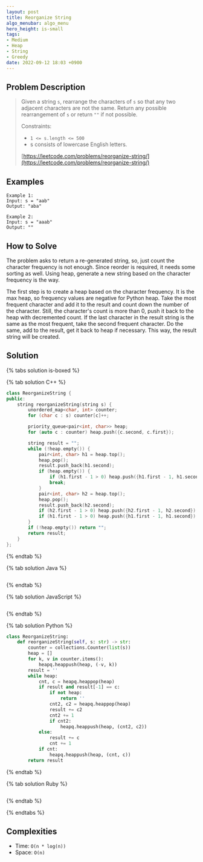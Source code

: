 ```yaml
---
layout: post
title: Reorganize String
algo_menubar: algo_menu
hero_height: is-small
tags:
- Medium
- Heap
- String
- Greedy
date: 2022-09-12 18:03 +0900
---
```


## Problem Description
> Given a string `s`, rearrange the characters of `s` so that any two adjacent characters are not the same.
> Return any possible rearrangement of `s` or return `""` if not possible.
>
> Constraints:
> - `1 <= s.length <= 500`
> - s consists of lowercase English letters.
>
> [https://leetcode.com/problems/reorganize-string/](https://leetcode.com/problems/reorganize-string/)

## Examples
```
Example 1:
Input: s = "aab"
Output: "aba"
```

```
Example 2:
Input: s = "aaab"
Output: ""
```

## How to Solve
The problem asks to return a re-generated string, so, just count the character frequency is not enough.
Since reorder is required, it needs some sorting as well.
Using heap, generate a new string based on the character frequency is the way.

The first step is to create a heap based on the character frequency.
It is the max heap, so frequency values are negative for Python heap.
Take the most frequent character and add it to the result and count down the number of the character.
Still, the character's count is more than 0, push it back to the heap with decremented count.
If the last character in the result string is the same as the most frequent, take the second frequent character.
Do the same, add to the result, get it back to heap if necessary.
This way, the result string will be created.

## Solution

{% tabs solution is-boxed %}

{% tab solution C++ %}
```cpp
class ReorganizeString {
public:
    string reorganizeString(string s) {
        unordered_map<char, int> counter;
        for (char c : s) counter[c]++;

        priority_queue<pair<int, char>> heap;
        for (auto c : counter) heap.push({c.second, c.first});

        string result = "";
        while (!heap.empty()) {
            pair<int, char> h1 = heap.top();
            heap.pop();
            result.push_back(h1.second);
            if (heap.empty()) {
                if (h1.first - 1 > 0) heap.push({h1.first - 1, h1.second});
                break;
            }
            pair<int, char> h2 = heap.top();
            heap.pop();
            result.push_back(h2.second);
            if (h2.first - 1 > 0) heap.push({h2.first - 1, h2.second});
            if (h1.first - 1 > 0) heap.push({h1.first - 1, h1.second});
        }
        if (!heap.empty()) return "";
        return result;
    }
};
```
{% endtab %}

{% tab solution Java %}
```java

```
{% endtab %}

{% tab solution JavaScript %}
```js

```
{% endtab %}

{% tab solution Python %}
```python
class ReorganizeString:
    def reorganizeString(self, s: str) -> str:
        counter = collections.Counter(list(s))
        heap = []
        for k, v in counter.items():
            heapq.heappush(heap, (-v, k))
        result = ''
        while heap:
            cnt, c = heapq.heappop(heap)
            if result and result[-1] == c:
                if not heap:
                    return ''
                cnt2, c2 = heapq.heappop(heap)
                result += c2
                cnt2 += 1
                if cnt2:
                    heapq.heappush(heap, (cnt2, c2))
            else:
                result += c
                cnt += 1
            if cnt:
                heapq.heappush(heap, (cnt, c))
        return result
```
{% endtab %}

{% tab solution Ruby %}
```ruby

```
{% endtab %}

{% endtabs %}


## Complexities
- Time: `O(n * log(n))`
- Space: `O(n)`
